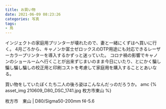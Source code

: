 ```yaml
---
title: お買い物
date: 2021-06-09 08:23:26
categories: 写真
tags:
- 鳥
---
```


インジェクトの家庭用プリンターが壊れたので、妻と一緒にくずはへ買いに行く。
4月ごろから、キャノンか富士ゼロックスのDTP用途にも対応できるレーザーカラープリンターを導入するかずっと迷っていた。
コロナ禍の影響でキャノンのショールームへ行くことが出来ずじまいのまま今日にいたり、とにかく騙し騙し騙し騙しの校正用と印刷コストを考慮して家庭用を購入することとあいなる。

買い物をしていたぼくたち二人の後ろ姿はこんなんだっのだろうか。
amc
{% asset_img 210609_D80_DSC_1741.jpg 枚方市東山 %}

枚方市　東山 | D80/Sigma50-200mm f4-5.6